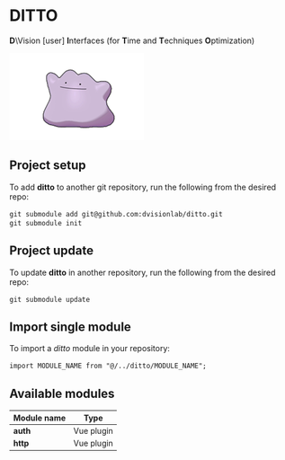# DITTO

**D**\Vision [user] **I**nterfaces (for **T**ime and **T**echniques **O**ptimization)

![image info](./src/assets/logo.png)

## Project setup

To add **ditto** to another git repository, run the following from the desired repo:

```
git submodule add git@github.com:dvisionlab/ditto.git
git submodule init
```

## Project update

To update **ditto** in another repository, run the following from the desired repo:

```
git submodule update
```

## Import single module

To import a _ditto_ module in your repository:

```
import MODULE_NAME from "@/../ditto/MODULE_NAME";
```

## Available modules

| Module name | Type       |
| ----------- | ---------- |
| **auth**    | Vue plugin |
| **http**    | Vue plugin |
